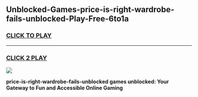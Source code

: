 
## Unblocked-Games-price-is-right-wardrobe-fails-unblocked-Play-Free-6to1a
<h3>
<a href="https://premium76.site?title=price-is-right-wardrobe-fails-unblocked&ref=18A1">CLICK TO PLAY</a></h3>
<hr>

<h3>
<a href="https://premium76.site?title=price-is-right-wardrobe-fails-unblocked&ref=18A1">CLICK 2 PLAY</a>
  
</h3>

<a href="https://premium76.site?title=price-is-right-wardrobe-fails-unblocked&ref=18A1"><img src="https://clearcache.store/games.png"></a>


**price-is-right-wardrobe-fails-unblocked games unblocked: Your Gateway to Fun and Accessible Online Gaming**
